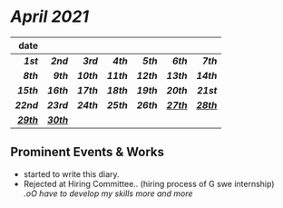 # *April 2021*
|**date**|||||||
|---:|---:|---:|---:|---:|---:|---:|
***1st***|***2nd***|***3rd***|***4th***|***5th***|***6th***|***7th***|
***8th***|***9th***|***10th***|***11th***|***12th***|***13th***|***14th***|
***15th***|***16th***|***17th***|***18th***|***19th***|***20th***|***21st***|
***22nd***|***23rd***|***24th***|***25th***|***26th***|[***27th***](./27th.md)|[***28th***](./28th.md)|
[***29th***](./29th.md)|[***30th***](./30th.md)|

## Prominent Events & Works
- started to write this diary.
- Rejected at Hiring Committee.. (hiring process of G swe internship)  
  *.oO have to develop my skills more and more*
